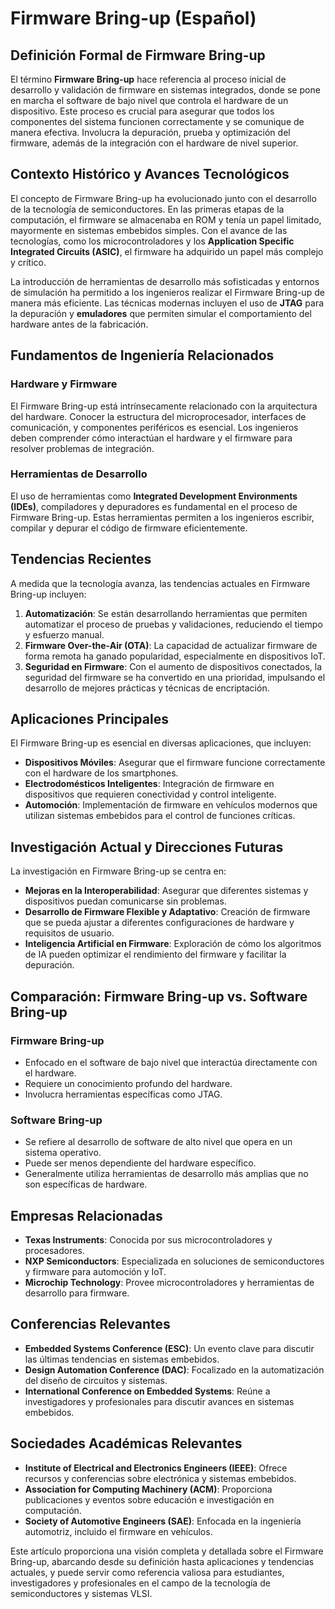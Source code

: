 # Firmware Bring-up (Español)

## Definición Formal de Firmware Bring-up

El término **Firmware Bring-up** hace referencia al proceso inicial de desarrollo y validación de firmware en sistemas integrados, donde se pone en marcha el software de bajo nivel que controla el hardware de un dispositivo. Este proceso es crucial para asegurar que todos los componentes del sistema funcionen correctamente y se comunique de manera efectiva. Involucra la depuración, prueba y optimización del firmware, además de la integración con el hardware de nivel superior.

## Contexto Histórico y Avances Tecnológicos

El concepto de Firmware Bring-up ha evolucionado junto con el desarrollo de la tecnología de semiconductores. En las primeras etapas de la computación, el firmware se almacenaba en ROM y tenía un papel limitado, mayormente en sistemas embebidos simples. Con el avance de las tecnologías, como los microcontroladores y los **Application Specific Integrated Circuits (ASIC)**, el firmware ha adquirido un papel más complejo y crítico.

La introducción de herramientas de desarrollo más sofisticadas y entornos de simulación ha permitido a los ingenieros realizar el Firmware Bring-up de manera más eficiente. Las técnicas modernas incluyen el uso de **JTAG** para la depuración y **emuladores** que permiten simular el comportamiento del hardware antes de la fabricación.

## Fundamentos de Ingeniería Relacionados

### Hardware y Firmware

El Firmware Bring-up está intrínsecamente relacionado con la arquitectura del hardware. Conocer la estructura del microprocesador, interfaces de comunicación, y componentes periféricos es esencial. Los ingenieros deben comprender cómo interactúan el hardware y el firmware para resolver problemas de integración.

### Herramientas de Desarrollo

El uso de herramientas como **Integrated Development Environments (IDEs)**, compiladores y depuradores es fundamental en el proceso de Firmware Bring-up. Estas herramientas permiten a los ingenieros escribir, compilar y depurar el código de firmware eficientemente.

## Tendencias Recientes

A medida que la tecnología avanza, las tendencias actuales en Firmware Bring-up incluyen:

1. **Automatización**: Se están desarrollando herramientas que permiten automatizar el proceso de pruebas y validaciones, reduciendo el tiempo y esfuerzo manual.
2. **Firmware Over-the-Air (OTA)**: La capacidad de actualizar firmware de forma remota ha ganado popularidad, especialmente en dispositivos IoT.
3. **Seguridad en Firmware**: Con el aumento de dispositivos conectados, la seguridad del firmware se ha convertido en una prioridad, impulsando el desarrollo de mejores prácticas y técnicas de encriptación.

## Aplicaciones Principales

El Firmware Bring-up es esencial en diversas aplicaciones, que incluyen:

- **Dispositivos Móviles**: Asegurar que el firmware funcione correctamente con el hardware de los smartphones.
- **Electrodomésticos Inteligentes**: Integración de firmware en dispositivos que requieren conectividad y control inteligente.
- **Automoción**: Implementación de firmware en vehículos modernos que utilizan sistemas embebidos para el control de funciones críticas.

## Investigación Actual y Direcciones Futuras

La investigación en Firmware Bring-up se centra en:

- **Mejoras en la Interoperabilidad**: Asegurar que diferentes sistemas y dispositivos puedan comunicarse sin problemas.
- **Desarrollo de Firmware Flexible y Adaptativo**: Creación de firmware que se pueda ajustar a diferentes configuraciones de hardware y requisitos de usuario.
- **Inteligencia Artificial en Firmware**: Exploración de cómo los algoritmos de IA pueden optimizar el rendimiento del firmware y facilitar la depuración.

## Comparación: Firmware Bring-up vs. Software Bring-up

### Firmware Bring-up

- Enfocado en el software de bajo nivel que interactúa directamente con el hardware.
- Requiere un conocimiento profundo del hardware.
- Involucra herramientas específicas como JTAG.

### Software Bring-up

- Se refiere al desarrollo de software de alto nivel que opera en un sistema operativo.
- Puede ser menos dependiente del hardware específico.
- Generalmente utiliza herramientas de desarrollo más amplias que no son específicas de hardware.

## Empresas Relacionadas

- **Texas Instruments**: Conocida por sus microcontroladores y procesadores.
- **NXP Semiconductors**: Especializada en soluciones de semiconductores y firmware para automoción y IoT.
- **Microchip Technology**: Provee microcontroladores y herramientas de desarrollo para firmware.

## Conferencias Relevantes

- **Embedded Systems Conference (ESC)**: Un evento clave para discutir las últimas tendencias en sistemas embebidos.
- **Design Automation Conference (DAC)**: Focalizado en la automatización del diseño de circuitos y sistemas.
- **International Conference on Embedded Systems**: Reúne a investigadores y profesionales para discutir avances en sistemas embebidos.

## Sociedades Académicas Relevantes

- **Institute of Electrical and Electronics Engineers (IEEE)**: Ofrece recursos y conferencias sobre electrónica y sistemas embebidos.
- **Association for Computing Machinery (ACM)**: Proporciona publicaciones y eventos sobre educación e investigación en computación.
- **Society of Automotive Engineers (SAE)**: Enfocada en la ingeniería automotriz, incluido el firmware en vehículos.

Este artículo proporciona una visión completa y detallada sobre el Firmware Bring-up, abarcando desde su definición hasta aplicaciones y tendencias actuales, y puede servir como referencia valiosa para estudiantes, investigadores y profesionales en el campo de la tecnología de semiconductores y sistemas VLSI.